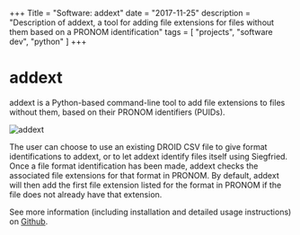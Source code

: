 +++
Title = "Software: addext"
date = "2017-11-25"
description = "Description of addext, a tool for adding file extensions for files without them based on a PRONOM identification"
tags = [
    "projects",
    "software dev",
    "python"
]
+++

# addext

addext is a Python-based command-line tool to add file extensions to files without them, based on their PRONOM identifiers (PUIDs).

![addext](/img/addext.png)

The user can choose to use an existing DROID CSV file to give format identifications to addext, or to let addext identify files itself using Siegfried. Once a file format identification has been made, addext checks the associated file extensions for that format in PRONOM. By default, addext will then add the first file extension listed for the format in PRONOM if the file does not already have that extension.

See more information (including installation and detailed usage instructions) on [Github](https://github.com/timothyryanwalsh/addext).